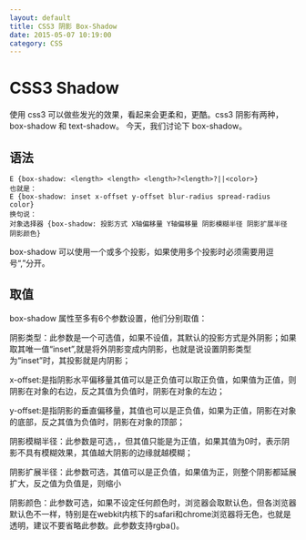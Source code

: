 ```yaml
---
layout: default
title: CSS3 阴影 Box-Shadow
date: 2015-05-07 10:19:00
category: CSS
---
```


# CSS3 Shadow

使用 css3 可以做些发光的效果，看起来会更柔和，更酷。css3 阴影有两种，box-shadow 和 text-shadow。
今天，我们讨论下 box-shadow。

## 语法

```
E {box-shadow: <length> <length> <length>?<length>?||<color>}
也就是：
E {box-shadow: inset x-offset y-offset blur-radius spread-radius color}
换句说：
对象选择器 {box-shadow: 投影方式 X轴偏移量 Y轴偏移量 阴影模糊半径 阴影扩展半径 阴影颜色}
```

box-shadow 可以使用一个或多个投影，如果使用多个投影时必须需要用逗号“,”分开。

## 取值

box-shadow 属性至多有6个参数设置，他们分别取值：

阴影类型：此参数是一个可选值，如果不设值，其默认的投影方式是外阴影；如果取其唯一值“inset”,就是将外阴影变成内阴影，也就是说设置阴影类型为“inset”时，其投影就是内阴影；

x-offset:是指阴影水平偏移量其值可以是正负值可以取正负值，如果值为正值，则阴影在对象的右边，反之其值为负值时，阴影在对象的左边；

y-offset:是指阴影的垂直偏移量，其值也可以是正负值，如果为正值，阴影在对象的底部，反之其值为负值时，阴影在对象的顶部；

阴影模糊半径：此参数是可选，，但其值只能是为正值，如果其值为0时，表示阴影不具有模糊效果，其值越大阴影的边缘就越模糊；

阴影扩展半径：此参数可选，其值可以是正负值，如果值为正，则整个阴影都延展扩大，反之值为负值是，则缩小

阴影颜色：此参数可选，如果不设定任何颜色时，浏览器会取默认色，但各浏览器默认色不一样，特别是在webkit内核下的safari和chrome浏览器将无色，也就是透明，建议不要省略此参数。此参数支持rgba()。